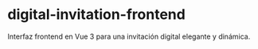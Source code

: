 # digital-invitation-frontend
Interfaz frontend en Vue 3 para una invitación digital elegante y dinámica.
